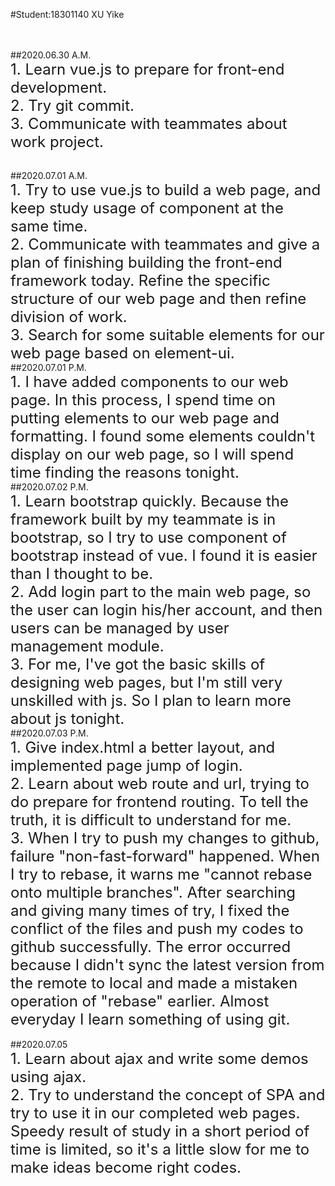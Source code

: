 #Student:18301140 XU Yike

<br/><br/>
##2020.06.30 A.M.
<br/>
<font size=5>1. Learn vue.js to prepare for front-end development.</font>
<br/>
<font size=5>2. Try git commit.</font>
<br/>
<font size=5>3. Communicate with teammates about work project.</font>

<br/>
##2020.07.01 A.M.
<br/>
<font size=5>1. Try to use vue.js to build a web page, and keep study usage of component at the same time.</font>
<br/>
<font size=5>2. Communicate with teammates and give a plan of finishing building the front-end framework today. Refine the specific structure of our web page and then refine division of work.</font>
<br/>
<font size=5>3. Search for some suitable elements for our web page based on element-ui.</font>

<br/>
##2020.07.01 P.M.
<br/>
<font size=5>1. I have added components to our web page. In this process, I spend time on putting elements to our web page and formatting. I found some elements couldn't display on our web page, so I will spend time finding the reasons tonight.</font>

<br/>
##2020.07.02 P.M.
<br/>
<font size=5>1. Learn bootstrap quickly. Because the framework built by my teammate is in bootstrap, so I try to use component of bootstrap instead of vue. I found it is easier than I thought to be.</font>
<br/>
<font size=5>2. Add login part to the main web page, so the user can login his/her account, and then users can be managed by user management module.</font>
<br/>
<font size=5>3. For me, I've got the basic skills of designing web pages, but I'm still very unskilled with js. So I plan to learn more about js tonight.</font>

<br/>
##2020.07.03 P.M.
<br/>
<font size=5>1. Give index.html a better layout, and implemented page jump of login.</font>
<br/>
<font size=5>2. Learn about web route and url, trying to do prepare for frontend routing. To tell the truth, it is difficult to understand for me.</font>
<br/>
<font size=5>3. When I try to push my changes to github, failure "non-fast-forward" happened. When I try to rebase, it warns me "cannot rebase onto multiple branches". After searching and giving many times of try, I fixed the conflict of the files and push my codes to github successfully. The error occurred because I didn't sync the latest version from the remote to local and made a mistaken operation of "rebase" earlier. Almost everyday I learn something of using git.</font>
<br/>
<font size=5></font>

<br/>
##2020.07.05
<br/>
<font size=5>1. Learn about ajax and write some demos using ajax.</font>
<br/>
<font size=5>2. Try to understand the concept of SPA and try to use it in our completed web pages. Speedy result of study in a short period of time is limited, so it's a little slow for me to make ideas become right codes.</font>
<br/>